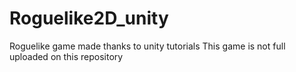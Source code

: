 # Roguelike2D_unity

Roguelike game made thanks to unity tutorials
This game is not full uploaded on this repository
